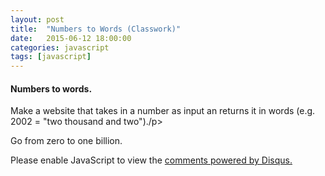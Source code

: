 ```yaml
---
layout: post
title:  "Numbers to Words (Classwork)"
date:   2015-06-12 18:00:00
categories: javascript
tags: [javascript]
---
```



<h4>Numbers to words.</h4>
<p>Make a website that takes in a number as input an returns it in words (e.g. 2002 = "two thousand and two")./p>
<p>Go from zero to one billion.</p>
  

<div id="disqus_thread"></div>
<script type="text/javascript">
    /* * * CONFIGURATION VARIABLES * * */
    var disqus_shortname = 'devschool';

    /* * * DON'T EDIT BELOW THIS LINE * * */
    (function() {
        var dsq = document.createElement('script'); dsq.type = 'text/javascript'; dsq.async = true;
        dsq.src = '//' + disqus_shortname + '.disqus.com/embed.js';
        (document.getElementsByTagName('head')[0] || document.getElementsByTagName('body')[0]).appendChild(dsq);
    })();
</script>
<noscript>Please enable JavaScript to view the <a href="https://disqus.com/?ref_noscript" rel="nofollow">comments powered by Disqus.</a></noscript>